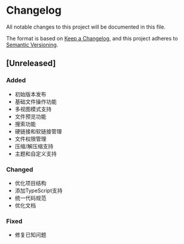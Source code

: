 # Changelog

All notable changes to this project will be documented in this file.

The format is based on [Keep a Changelog](https://keepachangelog.com/en/1.0.0/),
and this project adheres to [Semantic Versioning](https://semver.org/spec/v2.0.0.html).

## [Unreleased]

### Added
- 初始版本发布
- 基础文件操作功能
- 多视图模式支持
- 文件预览功能
- 搜索功能
- 硬链接和软链接管理
- 文件权限管理
- 压缩/解压缩支持
- 主题和自定义支持

### Changed
- 优化项目结构
- 添加TypeScript支持
- 统一代码规范
- 优化文档

### Fixed
- 修复已知问题 

